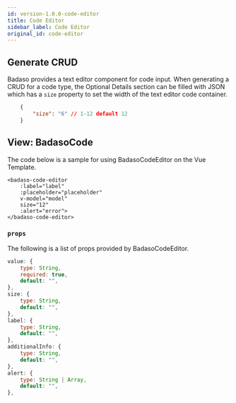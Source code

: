 ```yaml
---
id: version-1.0.0-code-editor
title: Code Editor
sidebar_label: Code Editor
original_id: code-editor
---
```


## Generate CRUD

Badaso provides a text editor component for code input. When generating a CRUD for a code type, the Optional Details section can be filled with JSON which has a `size` property to set the width of the text editor code container.
<!--DOCUSAURUS_CODE_TABS-->
<!--JSON-->
```json
    {
        "size": "6" // 1-12 default 12
    }
```
<!--END_DOCUSAURUS_CODE_TABS-->

## View: BadasoCode
The code below is a sample for using BadasoCodeEditor on the Vue Template.
<!--DOCUSAURUS_CODE_TABS-->
<!--Vue-->
```vue
<badaso-code-editor
    :label="label"
    :placeholder="placeholder"
    v-model="model"
    size="12"
    :alert="error">
</badaso-code-editor>
```
<!--END_DOCUSAURUS_CODE_TABS-->

### ```props```
The following is a list of props provided by BadasoCodeEditor.
```js
value: {
    type: String,
    required: true,
    default: "",
},
size: {
    type: String,
    default: "",
},
label: {
    type: String,
    default: "",
},
additionalInfo: {
    type: String,
    default: "",
},
alert: {
    type: String | Array,
    default: "",
},
```